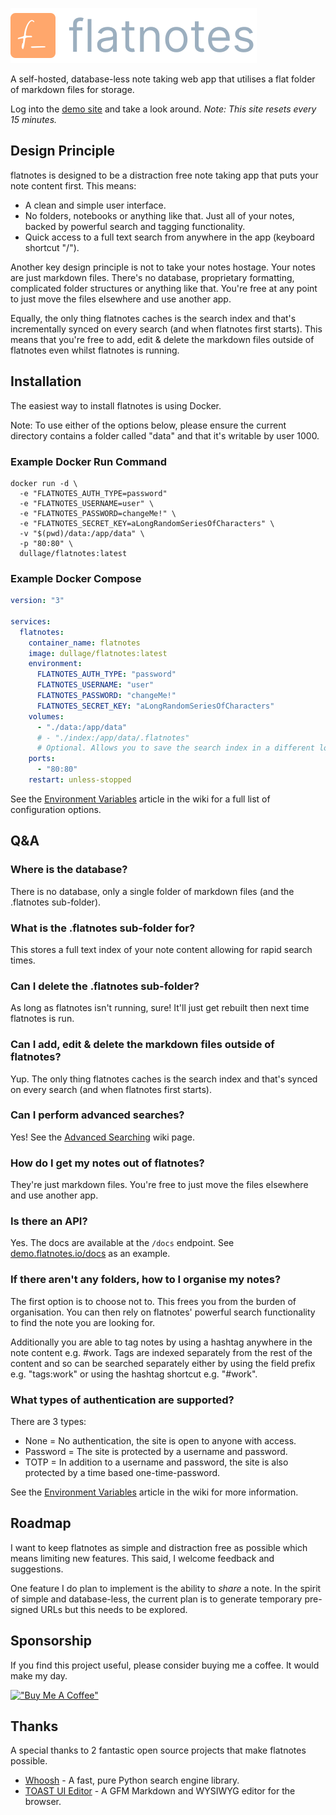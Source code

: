 ![Logo](docs/logo.svg)

A self-hosted, database-less note taking web app that utilises a flat folder of markdown files for storage.

Log into the [demo site](https://demo.flatnotes.io) and take a look around. *Note: This site resets every 15 minutes.*


## Design Principle

flatnotes is designed to be a distraction free note taking app that puts your note content first. This means:

* A clean and simple user interface.
* No folders, notebooks or anything like that. Just all of your notes, backed by powerful search and tagging functionality.
* Quick access to a full text search from anywhere in the app (keyboard shortcut "/").

Another key design principle is not to take your notes hostage. Your notes are just markdown files. There's no database, proprietary formatting, complicated folder structures or anything like that. You're free at any point to just move the files elsewhere and use another app.

Equally, the only thing flatnotes caches is the search index and that's incrementally synced on every search (and when flatnotes first starts). This means that you're free to add, edit & delete the markdown files outside of flatnotes even whilst flatnotes is running.


## Installation

The easiest way to install flatnotes is using Docker.

Note: To use either of the options below, please ensure the current directory contains a folder called "data" and that it's writable by user 1000.

### Example Docker Run Command

```shell
docker run -d \
  -e "FLATNOTES_AUTH_TYPE=password"
  -e "FLATNOTES_USERNAME=user" \
  -e "FLATNOTES_PASSWORD=changeMe!" \
  -e "FLATNOTES_SECRET_KEY=aLongRandomSeriesOfCharacters" \
  -v "$(pwd)/data:/app/data" \
  -p "80:80" \
  dullage/flatnotes:latest
```

### Example Docker Compose
```yaml
version: "3"

services:
  flatnotes:
    container_name: flatnotes
    image: dullage/flatnotes:latest
    environment:
      FLATNOTES_AUTH_TYPE: "password"
      FLATNOTES_USERNAME: "user"
      FLATNOTES_PASSWORD: "changeMe!"
      FLATNOTES_SECRET_KEY: "aLongRandomSeriesOfCharacters"
    volumes:
      - "./data:/app/data"
      # - "./index:/app/data/.flatnotes"
      # Optional. Allows you to save the search index in a different location. 
    ports:
      - "80:80"
    restart: unless-stopped
```

See the [Environment Variables](https://github.com/Dullage/flatnotes/wiki/Environment-Variables) article in the wiki for a full list of configuration options.


## Q&A

### Where is the database?
There is no database, only a single folder of markdown files (and the .flatnotes sub-folder).

### What is the .flatnotes sub-folder for?
This stores a full text index of your note content allowing for rapid search times.

### Can I delete the .flatnotes sub-folder?
As long as flatnotes isn't running, sure! It'll just get rebuilt then next time flatnotes is run.

### Can I add, edit & delete the markdown files outside of flatnotes?
Yup. The only thing flatnotes caches is the search index and that's synced on every search (and when flatnotes first starts).

### Can I perform advanced searches?
Yes! See the [Advanced Searching](https://github.com/Dullage/flatnotes/wiki/Advanced-Searching) wiki page.

### How do I get my notes out of flatnotes?
They're just markdown files.  You're free to just move the files elsewhere and use another app.

### Is there an API?
Yes. The docs are available at the `/docs` endpoint. See [demo.flatnotes.io/docs](https://demo.flatnotes.io/docs) as an example.

### If there aren't any folders, how to I organise my notes?
The first option is to choose not to. This frees you from the burden of organisation. You can then rely on flatnotes' powerful search functionality to find the note you are looking for. 

Additionally you are able to tag notes by using a hashtag anywhere in the note content e.g. #work. Tags are indexed separately from the rest of the content and so can be searched separately either by using the field prefix e.g. "tags:work" or using the hashtag shortcut e.g. "#work".

### What types of authentication are supported?
There are 3 types:

- None = No authentication, the site is open to anyone with access.
- Password = The site is protected by a username and password.
- TOTP = In addition to a username and password, the site is also protected by a time based one-time-password.

See the [Environment Variables](https://github.com/Dullage/flatnotes/wiki/Environment-Variables) article in the wiki for more information.


## Roadmap

I want to keep flatnotes as simple and distraction free as possible which means limiting new features. This said, I welcome feedback and suggestions.

One feature I do plan to implement is the ability to *share* a note. In the spirit of simple and database-less, the current plan is to generate temporary pre-signed URLs but this needs to be explored.


## Sponsorship

If you find this project useful, please consider buying me a coffee. It would make my day.

[!["Buy Me A Coffee"](https://www.buymeacoffee.com/assets/img/custom_images/orange_img.png)](https://www.buymeacoffee.com/dullage)


## Thanks

A special thanks to 2 fantastic open source projects that make flatnotes possible.

* [Whoosh](https://whoosh.readthedocs.io/en/latest/intro.html) - A fast, pure Python search engine library.
* [TOAST UI Editor](https://ui.toast.com/tui-editor) - A GFM Markdown and WYSIWYG editor for the browser.
